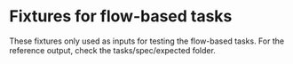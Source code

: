 # Fixtures for flow-based tasks

These fixtures only used as inputs for testing the flow-based tasks.
For the reference output, check the tasks/spec/expected folder.

